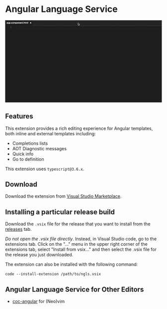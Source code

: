 # Angular Language Service

![demo](https://github.com/angular/vscode-ng-language-service/raw/master/demo.gif)

## Features

This extension provides a rich editing experience for Angular templates, both inline
and external templates including:

* Completions lists
* AOT Diagnostic messages
* Quick info
* Go to definition

This extension uses `typescript@3.6.x`.

## Download

Download the extension from [Visual Studio Marketplace](https://marketplace.visualstudio.com/items?itemName=Angular.ng-template).


## Installing a particular release build

Download the `.vsix` file for the release that you want to install from the [releases](https://github.com/angular/vscode-ng-language-service/releases) tab.

*Do not open the .vsix file directly*. Instead, in Visual Studio code, go to the extensions tab. Click on the "..." menu in the upper right corner of the extensions tab, select "Install from vsix..." and then select the .vsix file for the release you just downloaded.

The extension can also be installed with the following command:
```
code --install-extension /path/to/ngls.vsix
```

## Angular Language Service for Other Editors

- [coc-angular](https://github.com/iamcco/coc-angular) for (Neo)vim
